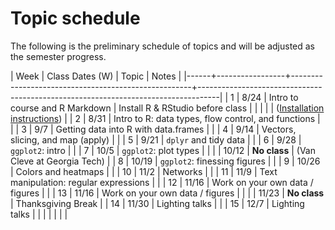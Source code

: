 
Topic schedule
================

The following is the preliminary schedule of topics and will be adjusted as the semester progress.

| Week | Class Dates (W) | Topic                                               | Notes                                                                             |
|------+-----------------+-----------------------------------------------------+-----------------------------------------------------------------------------------|
|    1 | 8/24            | Intro to course and R Markdown                      | Install R & RStudio before class                                                  |
|      |                 |                                                     | ([Installation instructions](http://stat545.com/block000_r-rstudio-install.html)) |
|    2 | 8/31            | Intro to R: data types, flow control, and functions |                                                                                   |
|    3 | 9/7             | Getting data into R with data.frames                |                                                                                   |
|    4 | 9/14            | Vectors, slicing, and map (apply)                   |                                                                                   |
|    5 | 9/21            | `dplyr` and tidy data                               |                                                                                   |
|    6 | 9/28            | `ggplot2`: intro                                    |                                                                                   |
|    7 | 10/5            | `ggplot2`: plot types                               |                                                                                   |
|      | 10/12           | **No class**                                        | (Van Cleve at Georgia Tech)                                                       |
|    8 | 10/19           | `ggplot2`: finessing figures                        |                                                                                   |
|    9 | 10/26           | Colors and heatmaps                                 |                                                                                   |
|   10 | 11/2            | Networks                                            |                                                                                   |
|   11 | 11/9            | Text manipulation: regular expressions              |                                                                                   |
|   12 | 11/16           | Work on your own data / figures                     |                                                                                   |
|   13 | 11/16           | Work on your own data / figures                     |                                                                                   |
|      | 11/23           | **No class**                                        | Thanksgiving Break                                                                |
|   14 | 11/30           | Lighting talks                                      |                                                                                   |
|   15 | 12/7            | Lighting talks                                      |                                                                                   |
|      |                 |                                                     |                                                                                   |
